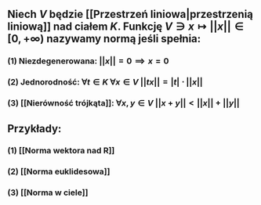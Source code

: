 ## Niech $V$ będzie [[Przestrzeń liniowa|przestrzenią liniową]] nad ciałem $K$. Funkcję $V \ni x \mapsto ||x|| \in [0,+\infty)$ nazywamy **normą** jeśli spełnia:
### (1) **Niezdegenerowana**: $||x|| = 0 \implies x = 0$
### (2) **Jednorodność**: $\forall t \in K \: \forall x \in V \: ||tx|| = |t|\cdot ||x||$
### (3) **[[Nierówność trójkąta]]**: $\forall x,y \in V \: ||x+y||<||x||+||y||$
## **Przykłady**:
### (1) [[Norma wektora nad R]]
### (2) [[Norma euklidesowa]]
### (3) [[Norma w ciele]] 

